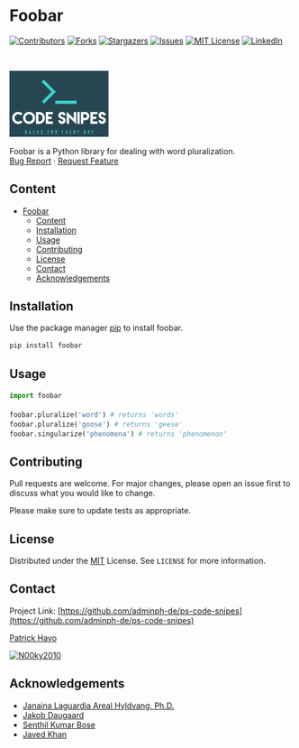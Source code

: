 <!--
*** To avoid retyping too much info. Do a search and replace for the following:
*** adminph-de, ps-code-snipes, N00ky2010, patrick.hayo@flsmidth.com
-->

# Foobar

[![Contributors][contributors-shield]][contributors-url]
[![Forks][forks-shield]][forks-url]
[![Stargazers][stars-shield]][stars-url]
[![Issues][issues-shield]][issues-url]
[![MIT License][license-shield]][license-url]
[![LinkedIn][linkedin-shield]][linkedin-url]

<br />
<p align="left">
  <a href="https://github.com/adminph-de/ps-code-snipes">
    <img src="images/logo.png" alt="Code Snipes" width="35%" height="35%">
  </a>
  <p align="left">
    Foobar is a Python library for dealing with word pluralization.
    <br />
    <a href="https://github.com/adminph-de/ps-code-snipes/issues">Bug Report</a>
    ·
    <a href="https://github.com/adminph-de/ps-code-snipes/issues">Request Feature</a>
  </p>
</p>


## Content

- [Foobar](#foobar)
  - [Content](#content)
  - [Installation](#installation)
  - [Usage](#usage)
  - [Contributing](#contributing)
  - [License](#license)
  - [Contact](#contact)
  - [Acknowledgements](#acknowledgements)

## Installation

Use the package manager [pip](https://pip.pypa.io/en/stable/) to install foobar.

```bash
pip install foobar
```

## Usage

```python
import foobar

foobar.pluralize('word') # returns 'words'
foobar.pluralize('goose') # returns 'geese'
foobar.singularize('phenomena') # returns 'phenomenon'
```

## Contributing
Pull requests are welcome. For major changes, please open an issue first to discuss what you would like to change.

Please make sure to update tests as appropriate.

## License

Distributed under the [MIT](https://choosealicense.com/licenses/mit/) License. See `LICENSE` for more information.


## Contact

Project Link: [https://github.com/adminph-de/ps-code-snipes](https://github.com/adminph-de/ps-code-snipes)

[Patrick Hayo](patrick.hayo@flsmidth.com)

[![N00ky2010](https://img.shields.io/twitter/follow/N00ky2010)](https://www.twitter.com/N00ky2010)



## Acknowledgements

* [Janaina Laguardia Areal Hyldvang, Ph.D.](https://www.linkedin.com/in/janainahyldvang/)
* [Jakob Daugaard](https://www.linkedin.com/in/jakobdaugaard/?locale=en_US)
* [Senthil Kumar Bose](https://www.linkedin.com/in/senthil-kumar-bose-6900582/)
* [Javed Khan](https://www.linkedin.com/in/javed-khan-674863164/)


<!-- https://www.markdownguide.org/basic-syntax/#reference-style-links -->
[contributors-shield]: https://img.shields.io/github/contributors/adminph-de/ps-code-snipes.svg?style=flat-square
[contributors-url]: https://github.com/adminph-de/ps-code-snipes/graphs/contributors
[forks-shield]: https://img.shields.io/github/forks/adminph-de/ps-code-snipes.svg?style=flat-square
[forks-url]: https://github.com/adminph-de/ps-code-snipes/network/members
[stars-shield]: https://img.shields.io/github/stars/adminph-de/ps-code-snipes.svg?style=flat-square
[stars-url]: https://github.com/adminph-de/ps-code-snipes/stargazers
[issues-shield]: https://img.shields.io/github/issues/adminph-de/ps-code-snipes.svg?style=flat-square
[issues-url]: https://github.com/adminph-de/ps-code-snipes/issues
[license-shield]: https://img.shields.io/github/license/adminph-de/ps-code-snipes.svg?style=flat-square
[license-url]: https://github.com/adminph-de/ps-code-snipes/blob/master/LICENSE.txt
[linkedin-shield]: https://img.shields.io/badge/-LinkedIn-black.svg?style=flat-square&logo=linkedin&colorB=555
[linkedin-url]: https://www.linkedin.com/in/patrickhayo/?locale=en_US
[product-screenshot]: images/screenshot.png
[product-screenshot-run]: images/screenshot_run.png
